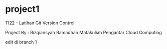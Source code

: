# project1

TI22 - Latihan Git Version Control

Project By : Rizqiansyah Ramadhan
Matakuliah Pengantar Cloud Computing

edit di branch 1